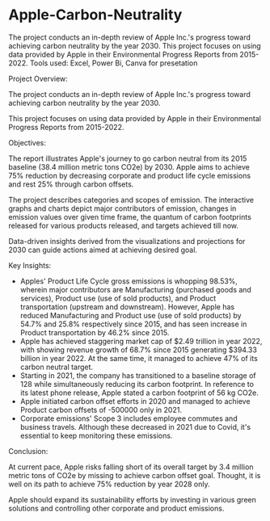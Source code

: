 # Apple-Carbon-Neutrality
The project conducts an in-depth review of Apple Inc.'s progress toward achieving carbon neutrality by the year 2030. 
This project focuses on using data provided by Apple in their Environmental Progress Reports from 2015-2022.
Tools used: Excel, Power Bi, Canva for presetation

Project Overview:

The project conducts an in-depth review of Apple Inc.'s progress toward achieving carbon neutrality by the year 2030.

This project focuses on using data provided by Apple in their Environmental Progress Reports from 2015-2022.

Objectives:

The report illustrates Apple's journey to go carbon neutral from its 2015 baseline (38.4 million metric tons CO2e) by 2030. Apple aims to achieve 75% reduction by decreasing corporate and product life cycle emissions and rest 25% through carbon offsets.

The project describes categories and scopes of emission. The interactive graphs and charts depict major contributors of emission, changes in emission values over given time frame, the quantum of carbon footprints released for various products released, and targets achieved till now.

Data-driven insights derived from the visualizations and projections for 2030 can guide actions aimed at achieving desired goal.

Key Insights:

- Apples' Product Life Cycle gross emissions is whopping 98.53%, wherein major contributors are Manufacturing (purchased goods and services), Product use (use of sold products), and Product transportation 
  (upstream and downstream). However, Apple has reduced Manufacturing and Product use (use of sold products) by 54.7% and 25.8% respectively since 2015, and has seen increase in Product transportation by 46.2% 
  since 2015.
- Apple has achieved staggering market cap of $2.49 trillion in year 2022, with showing revenue growth of 68.7% since 2015 generating $394.33 billion in year 2022. At the same time, it managed to achieve 47% of 
  its carbon neutral target.
- Starting in 2021, the company has transitioned to a baseline storage of 128 while simultaneously reducing its carbon footprint. In reference to its latest phone release, Apple stated a carbon footprint of 56 
  kg CO2e.
- Apple initiated carbon offset efforts in 2020 and managed to achieve Product carbon offsets of -500000 only in 2021.
- Corporate emissions' Scope 3 includes employee commutes and business travels. Although these decreased in 2021 due to Covid, it's essential to keep monitoring these emissions.

Conclusion:

At current pace, Apple risks falling short of its overall target by 3.4 million metric tons of CO2e by missing to achieve carbon offset goal. Thought, it is well on its path to achieve 75% reduction by year 2028 only.

Apple should expand its sustainability efforts by investing in various green solutions and controlling other corporate and product emissions.
